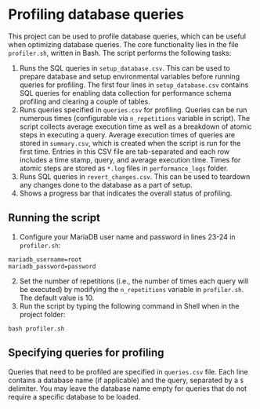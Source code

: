 # Profiling database queries
This project can be used to profile database queries, which can be useful when optimizing database queries.
The core functionality lies in the file `profiler.sh`, written in Bash.
The script performs the following tasks:

1. Runs the SQL queries in `setup_database.csv`. This can be used to prepare database and setup environmental variables before running queries for profiling. The first four lines in `setup_database.csv` contains SQL queries for enabling data collection for performance schema profiling and clearing a couple of tables.
2. Runs queries specified in `queries.csv` for profiling. Queries can be run numerous times (configurable via `n_repetitions` variable in script). The script collects average execution time as well as a breakdown of atomic steps in executing a query. Average execution times of queries are stored in `summary.csv`, which is created when the script is run for the first time. Entries in this CSV file are tab-separated and each row includes a time stamp, query, and average execution time. Times for atomic steps are stored as `*.log` files in `performance_logs` folder.
3. Runs SQL queries in `revert_changes.csv`. This can be used to teardown any changes done to the database as a part of setup.
4. Shows a progress bar that indicates the overall status of profiling.

## Running the script

1. Configure your MariaDB user name and password in lines 23-24 in `profiler.sh`:
```
mariadb_username=root
mariadb_password=password
```
2. Set the number of repetitions (i.e., the number of times each query will be executed) by modifying the `n_repetitions` variable in `profiler.sh`. The default value is 10.
3. Run the script by typing the following command in Shell when in the project folder:
```
bash profiler.sh
```

## Specifying queries for profiling

Queries that need to be profiled are specified in `queries.csv` file. Each line contains a database name (if applicable) and the query, separated by a `$` delimiter. You may leave the database name empty for queries that do not require a specific database to be loaded.
